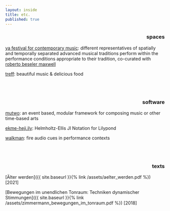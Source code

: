 ```yaml
---
layout: inside
title: etc.
published: true
---
```


<h3 style="text-align: right;">spaces</h3>

[ya festival for contemporary music](https://ya-festival.org/): different representatives of spatially and temporally separated advanced musical traditions perform within the performance conditions appropriate to their tradition, co-curated with [roberto beseler maxwell](https://robertobeselermaxwell.com/)

[treff](http://treff.gnm.ruhr/): beautiful music & delicious food

<br>
<br>

<h3 style="text-align: right;">software</h3>

[mutwo](https://github.com/mutwo-org): an event based, modular framework for composing music or other time-based arts

[ekme-heji.ily](https://github.com/levinericzimmermann/ekme-heji.ily): Helmholtz-Ellis JI Notation for Lilypond

[walkman](https://github.com/audiowalkman/walkman): fire audio cues in performance contexts

<br>
<br>

<h3 style="text-align: right;">texts</h3>

[Älter werden]({{ site.baseurl }}{% link /assets/aelter_werden.pdf %}) [2021]

[Bewegungen im unendlichen Tonraum: Techniken dynamischer Stimmungen]({{ site.baseurl }}{% link /assets/zimmermann_bewegungen_im_tonraum.pdf %}) [2018]



